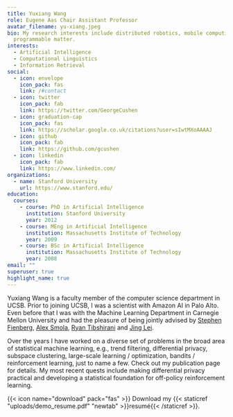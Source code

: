 ```yaml
---
title: Yuxiang Wang
role: Eugene Aas Chair Assistant Professor
avatar_filename: yu-xiang.jpeg
bio: My research interests include distributed robotics, mobile computing and
  programmable matter.
interests:
  - Artificial Intelligence
  - Computational Linguistics
  - Information Retrieval
social:
  - icon: envelope
    icon_pack: fas
    link: /#contact
  - icon: twitter
    icon_pack: fab
    link: https://twitter.com/GeorgeCushen
  - icon: graduation-cap
    icon_pack: fas
    link: https://scholar.google.co.uk/citations?user=sIwtMXoAAAAJ
  - icon: github
    icon_pack: fab
    link: https://github.com/gcushen
  - icon: linkedin
    icon_pack: fab
    link: https://www.linkedin.com/
organizations:
  - name: Stanford University
    url: https://www.stanford.edu/
education:
  courses:
    - course: PhD in Artificial Intelligence
      institution: Stanford University
      year: 2012
    - course: MEng in Artificial Intelligence
      institution: Massachusetts Institute of Technology
      year: 2009
    - course: BSc in Artificial Intelligence
      institution: Massachusetts Institute of Technology
      year: 2008
email: ""
superuser: true
highlight_name: true
---
```

Yuxiang Wang is a faculty member of the computer science department in UCSB. Prior to joining UCSB, I was a scientist with Amazon AI in Palo Alto. Even before that I was with the Machine Learning Department in Carnegie Mellon University and had the pleasure of being jointly advised by [Stephen Fienberg](http://www.stat.cmu.edu/~fienberg/), [Alex Smola](http://alex.smola.org/), [Ryan Tibshirani](http://www.stat.cmu.edu/~ryantibs/) and [Jing Lei](http://www.stat.cmu.edu/~jinglei/).

Over the years I have worked on a diverse set of problems in the broad area of statistical machine learning, e.g., trend filtering, differential privacy, subspace clustering, large-scale learning / optimization, bandits / reinforcement learning, just to name a few. Check out my publication page for details. My most recent quests include making differential privacy practical and developing a statistical foundation for off-policy reinforcement learning.

{{< icon name="download" pack="fas" >}} Download my {{< staticref "uploads/demo_resume.pdf" "newtab" >}}resumé{{< /staticref >}}.
